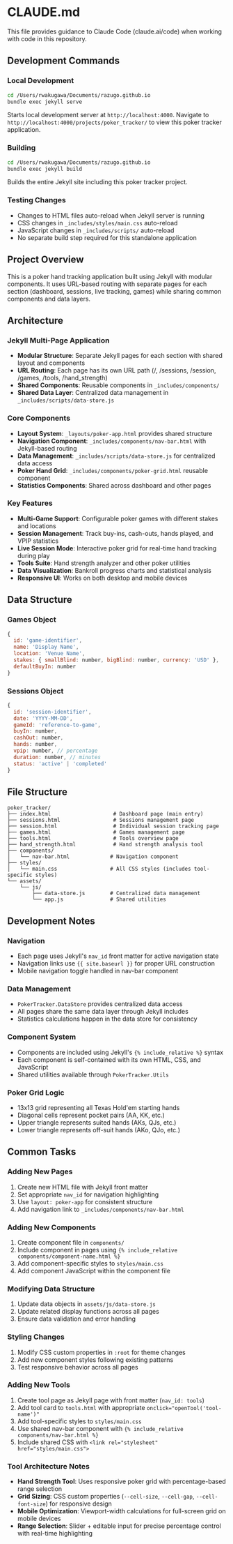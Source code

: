 # CLAUDE.md

This file provides guidance to Claude Code (claude.ai/code) when working with code in this repository.

## Development Commands

### Local Development
```bash
cd /Users/rwakugawa/Documents/razugo.github.io
bundle exec jekyll serve
```
Starts local development server at `http://localhost:4000`. Navigate to `http://localhost:4000/projects/poker_tracker/` to view this poker tracker application.

### Building
```bash
cd /Users/rwakugawa/Documents/razugo.github.io
bundle exec jekyll build
```
Builds the entire Jekyll site including this poker tracker project.

### Testing Changes
- Changes to HTML files auto-reload when Jekyll server is running
- CSS changes in `_includes/styles/main.css` auto-reload
- JavaScript changes in `_includes/scripts/` auto-reload
- No separate build step required for this standalone application

## Project Overview

This is a poker hand tracking application built using Jekyll with modular components. It uses URL-based routing with separate pages for each section (dashboard, sessions, live tracking, games) while sharing common components and data layers.

## Architecture

### Jekyll Multi-Page Application
- **Modular Structure**: Separate Jekyll pages for each section with shared layout and components
- **URL Routing**: Each page has its own URL path (/, /sessions, /session, /games, /tools, /hand_strength)
- **Shared Components**: Reusable components in `_includes/components/`
- **Shared Data Layer**: Centralized data management in `_includes/scripts/data-store.js`

### Core Components
- **Layout System**: `_layouts/poker-app.html` provides shared structure
- **Navigation Component**: `_includes/components/nav-bar.html` with Jekyll-based routing
- **Data Management**: `_includes/scripts/data-store.js` for centralized data access
- **Poker Hand Grid**: `_includes/components/poker-grid.html` reusable component
- **Statistics Components**: Shared across dashboard and other pages

### Key Features
- **Multi-Game Support**: Configurable poker games with different stakes and locations
- **Session Management**: Track buy-ins, cash-outs, hands played, and VPIP statistics
- **Live Session Mode**: Interactive poker grid for real-time hand tracking during play
- **Tools Suite**: Hand strength analyzer and other poker utilities
- **Data Visualization**: Bankroll progress charts and statistical analysis
- **Responsive UI**: Works on both desktop and mobile devices

## Data Structure

### Games Object
```javascript
{
  id: 'game-identifier',
  name: 'Display Name',
  location: 'Venue Name',
  stakes: { smallBlind: number, bigBlind: number, currency: 'USD' },
  defaultBuyIn: number
}
```

### Sessions Object
```javascript
{
  id: 'session-identifier',
  date: 'YYYY-MM-DD',
  gameId: 'reference-to-game',
  buyIn: number,
  cashOut: number,
  hands: number,
  vpip: number, // percentage
  duration: number, // minutes
  status: 'active' | 'completed'
}
```

## File Structure

```
poker_tracker/
├── index.html                    # Dashboard page (main entry)
├── sessions.html                 # Sessions management page
├── session.html                  # Individual session tracking page
├── games.html                    # Games management page
├── tools.html                    # Tools overview page
├── hand_strength.html            # Hand strength analysis tool
├── components/
│   └── nav-bar.html             # Navigation component
├── styles/
│   └── main.css                 # All CSS styles (includes tool-specific styles)
└── assets/
    └── js/
        ├── data-store.js        # Centralized data management
        └── app.js               # Shared utilities
```

## Development Notes

### Navigation
- Each page uses Jekyll's `nav_id` front matter for active navigation state
- Navigation links use `{{ site.baseurl }}` for proper URL construction
- Mobile navigation toggle handled in nav-bar component

### Data Management
- `PokerTracker.DataStore` provides centralized data access
- All pages share the same data layer through Jekyll includes
- Statistics calculations happen in the data store for consistency

### Component System
- Components are included using Jekyll's `{% include_relative %}` syntax
- Each component is self-contained with its own HTML, CSS, and JavaScript
- Shared utilities available through `PokerTracker.Utils`

### Poker Grid Logic
- 13x13 grid representing all Texas Hold'em starting hands
- Diagonal cells represent pocket pairs (AA, KK, etc.)
- Upper triangle represents suited hands (AKs, QJs, etc.)
- Lower triangle represents off-suit hands (AKo, QJo, etc.)

## Common Tasks

### Adding New Pages
1. Create new HTML file with Jekyll front matter
2. Set appropriate `nav_id` for navigation highlighting
3. Use `layout: poker-app` for consistent structure
4. Add navigation link to `_includes/components/nav-bar.html`

### Adding New Components
1. Create component file in `components/`
2. Include component in pages using `{% include_relative components/component-name.html %}`
3. Add component-specific styles to `styles/main.css`
4. Add component JavaScript within the component file

### Modifying Data Structure
1. Update data objects in `assets/js/data-store.js`
2. Update related display functions across all pages
3. Ensure data validation and error handling

### Styling Changes
1. Modify CSS custom properties in `:root` for theme changes
2. Add new component styles following existing patterns
3. Test responsive behavior across all pages

### Adding New Tools
1. Create tool page as Jekyll page with front matter (`nav_id: tools`)
2. Add tool card to `tools.html` with appropriate `onclick="openTool('tool-name')"`
3. Add tool-specific styles to `styles/main.css`
4. Use shared nav-bar component with `{% include_relative components/nav-bar.html %}`
5. Include shared CSS with `<link rel="stylesheet" href="styles/main.css">`

### Tool Architecture Notes
- **Hand Strength Tool**: Uses responsive poker grid with percentage-based range selection
- **Grid Sizing**: CSS custom properties (`--cell-size`, `--cell-gap`, `--cell-font-size`) for responsive design
- **Mobile Optimization**: Viewport-width calculations for full-screen grid on mobile devices
- **Range Selection**: Slider + editable input for precise percentage control with real-time highlighting